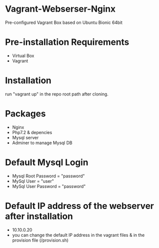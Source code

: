 # Vagrant-Webserser-Nginx

Pre-configured Vagrant Box based on Ubuntu Bionic 64bit

# Pre-installation Requirements
- Virtual Box
- Vagrant 

# Installation
run "vagrant up" in the repo root path after cloning.

# Packages 
- Nginx 
- Php7.2 & depencies
- Mysql server
- Adminer to manage Mysql DB 

# Default Mysql Login
- Mysql Root Password = "password"
- MySql User = "user"
- MySql User Password = "password"

# Default IP address of the webserver after installation
- 10.10.0.20
- you can change the default IP address in the vagrant files & in the provision file (/provision.sh)

